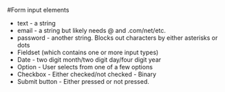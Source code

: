 #Form input elements

* text - a string
* email - a string but likely needs @ and .com/net/etc.
* password - another string.  Blocks out characters by either asterisks or dots
* Fieldset (which contains one or more input types)
* Date - two digit month/two digit day/four digit year
* Option - User selects from one of a few options
* Checkbox - Either checked/not checked - Binary
* Submit button - Either pressed or not pressed.
